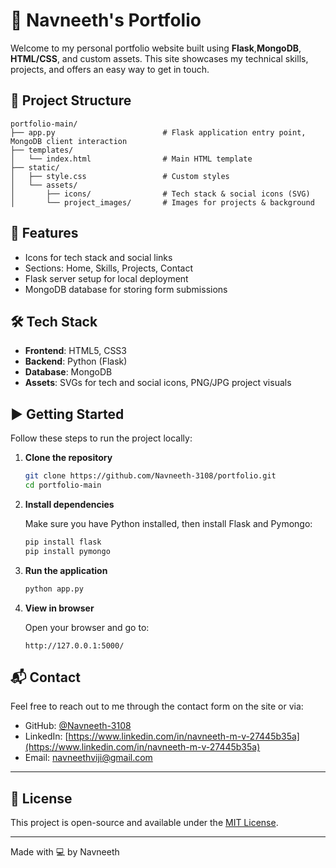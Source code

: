# 💼 Navneeth's Portfolio

Welcome to my personal portfolio website built using **Flask**,**MongoDB**, **HTML/CSS**, and custom assets. This site showcases my technical skills, projects, and offers an easy way to get in touch.

## 📁 Project Structure

```
portfolio-main/
├── app.py                        # Flask application entry point, MongoDB client interaction 
├── templates/
│   └── index.html                # Main HTML template
├── static/
│   ├── style.css                 # Custom styles
│   └── assets/
│       ├── icons/                # Tech stack & social icons (SVG)
│       └── project_images/       # Images for projects & background
```

## 🚀 Features

- Icons for tech stack and social links
- Sections: Home, Skills, Projects, Contact
- Flask server setup for local deployment
- MongoDB database for storing form submissions

## 🛠️ Tech Stack

- **Frontend**: HTML5, CSS3
- **Backend**: Python (Flask)
- **Database**: MongoDB
- **Assets**: SVGs for tech and social icons, PNG/JPG project visuals

## ▶️ Getting Started

Follow these steps to run the project locally:

1. **Clone the repository**

   ```bash
   git clone https://github.com/Navneeth-3108/portfolio.git
   cd portfolio-main
   ```

2. **Install dependencies**

   Make sure you have Python installed, then install Flask and Pymongo:

   ```bash
   pip install flask
   pip install pymongo
   ```

3. **Run the application**

   ```bash
   python app.py
   ```

4. **View in browser**

   Open your browser and go to:

   ```
   http://127.0.0.1:5000/
   ```

## 📬 Contact

Feel free to reach out to me through the contact form on the site or via:

- GitHub: [@Navneeth-3108](https://github.com/Navneeth-3108)
- LinkedIn: [https://www.linkedin.com/in/navneeth-m-v-27445b35a](https://www.linkedin.com/in/navneeth-m-v-27445b35a)
- Email: navneethviji@gmail.com

---

## 📝 License

This project is open-source and available under the [MIT License](LICENSE).

---

Made with 💻 by Navneeth
